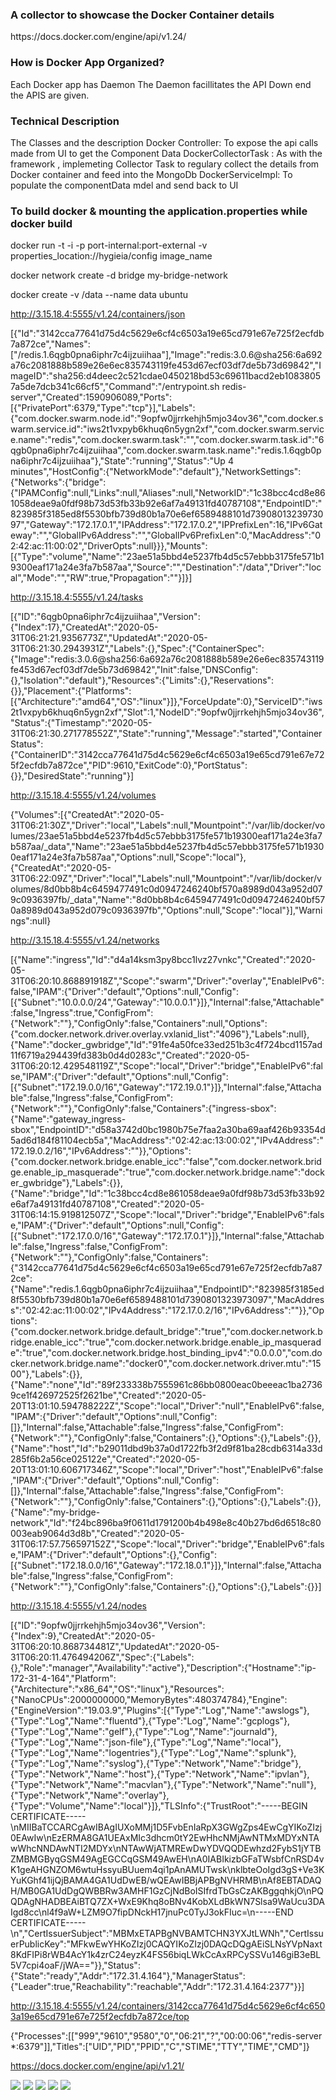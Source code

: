 
<h3>A collector to showcase the Docker Container details</h3>
https://docs.docker.com/engine/api/v1.24/

<h3>How is Docker App Organized?</h3>
 Each Docker app has Daemon
  The Daemon facillitates the API
  Down end the APIS are given.

<h3>Technical Description</h3>
  The Classes and the description
  Docker Controller: To expose the api calls made from UI to get the Component Data
  DockerCollectorTask : As with the framework , implemeting Collector Task to regulary collect the details from Docker container  and feed into the MongoDb
  DockerServiceImpl: To populate the componentData mdel and send back to UI
  
  <h3>To build docker & mounting the application.properties while docker build</h3>
  docker run -t -i -p port-internal:port-external -v properties_location://hygieia/config  image_name




docker network create -d bridge my-bridge-network

docker create -v /data --name data ubuntu

http://3.15.18.4:5555/v1.24/containers/json

[{"Id":"3142cca77641d75d4c5629e6cf4c6503a19e65cd791e67e725f2ecfdb7a872ce","Names":["/redis.1.6qgb0pna6iphr7c4ijzuiihaa"],"Image":"redis:3.0.6@sha256:6a692a76c2081888b589e26e6ec835743119fe453d67ecf03df7de5b73d69842","ImageID":"sha256:d4deec2c521cdae0450218bd53c69611bacd2eb10838057a5de7dcb341c66cf5","Command":"/entrypoint.sh redis-server","Created":1590906089,"Ports":[{"PrivatePort":6379,"Type":"tcp"}],"Labels":{"com.docker.swarm.node.id":"9opfw0jjrrkehjh5mjo34ov36","com.docker.swarm.service.id":"iws2t1vxpyb6khuq6n5ygn2xf","com.docker.swarm.service.name":"redis","com.docker.swarm.task":"","com.docker.swarm.task.id":"6qgb0pna6iphr7c4ijzuiihaa","com.docker.swarm.task.name":"redis.1.6qgb0pna6iphr7c4ijzuiihaa"},"State":"running","Status":"Up 4 minutes","HostConfig":{"NetworkMode":"default"},"NetworkSettings":{"Networks":{"bridge":{"IPAMConfig":null,"Links":null,"Aliases":null,"NetworkID":"1c38bcc4cd8e861058deae9a0fdf98b73d53fb33b92e6af7a49131fd40787108","EndpointID":"823985f3185ed8f5530bfb739d80b1a70e6ef6589488101d7390801323973097","Gateway":"172.17.0.1","IPAddress":"172.17.0.2","IPPrefixLen":16,"IPv6Gateway":"","GlobalIPv6Address":"","GlobalIPv6PrefixLen":0,"MacAddress":"02:42:ac:11:00:02","DriverOpts":null}}},"Mounts":[{"Type":"volume","Name":"23ae51a5bbd4e5237fb4d5c57ebbb3175fe571b19300eaf171a24e3fa7b587aa","Source":"","Destination":"/data","Driver":"local","Mode":"","RW":true,"Propagation":""}]}]

http://3.15.18.4:5555/v1.24/tasks

[{"ID":"6qgb0pna6iphr7c4ijzuiihaa","Version":{"Index":17},"CreatedAt":"2020-05-31T06:21:21.9356773Z","UpdatedAt":"2020-05-31T06:21:30.2943931Z","Labels":{},"Spec":{"ContainerSpec":{"Image":"redis:3.0.6@sha256:6a692a76c2081888b589e26e6ec835743119fe453d67ecf03df7de5b73d69842","Init":false,"DNSConfig":{},"Isolation":"default"},"Resources":{"Limits":{},"Reservations":{}},"Placement":{"Platforms":[{"Architecture":"amd64","OS":"linux"}]},"ForceUpdate":0},"ServiceID":"iws2t1vxpyb6khuq6n5ygn2xf","Slot":1,"NodeID":"9opfw0jjrrkehjh5mjo34ov36","Status":{"Timestamp":"2020-05-31T06:21:30.271778552Z","State":"running","Message":"started","ContainerStatus":{"ContainerID":"3142cca77641d75d4c5629e6cf4c6503a19e65cd791e67e725f2ecfdb7a872ce","PID":9610,"ExitCode":0},"PortStatus":{}},"DesiredState":"running"}]

http://3.15.18.4:5555/v1.24/volumes

{"Volumes":[{"CreatedAt":"2020-05-31T06:21:30Z","Driver":"local","Labels":null,"Mountpoint":"/var/lib/docker/volumes/23ae51a5bbd4e5237fb4d5c57ebbb3175fe571b19300eaf171a24e3fa7b587aa/_data","Name":"23ae51a5bbd4e5237fb4d5c57ebbb3175fe571b19300eaf171a24e3fa7b587aa","Options":null,"Scope":"local"},{"CreatedAt":"2020-05-31T06:22:09Z","Driver":"local","Labels":null,"Mountpoint":"/var/lib/docker/volumes/8d0bb8b4c6459477491c0d0947246240bf570a8989d043a952d079c0936397fb/_data","Name":"8d0bb8b4c6459477491c0d0947246240bf570a8989d043a952d079c0936397fb","Options":null,"Scope":"local"}],"Warnings":null}

http://3.15.18.4:5555/v1.24/networks

[{"Name":"ingress","Id":"d4a14ksm3py8bcc1lvz27vnkc","Created":"2020-05-31T06:20:10.868891918Z","Scope":"swarm","Driver":"overlay","EnableIPv6":false,"IPAM":{"Driver":"default","Options":null,"Config":[{"Subnet":"10.0.0.0/24","Gateway":"10.0.0.1"}]},"Internal":false,"Attachable":false,"Ingress":true,"ConfigFrom":{"Network":""},"ConfigOnly":false,"Containers":null,"Options":{"com.docker.network.driver.overlay.vxlanid_list":"4096"},"Labels":null},{"Name":"docker_gwbridge","Id":"91fe4a50fce33ed251b3c4f724bcd1157ad11f6719a294439fd383b0d4d0283c","Created":"2020-05-31T06:20:12.429548119Z","Scope":"local","Driver":"bridge","EnableIPv6":false,"IPAM":{"Driver":"default","Options":null,"Config":[{"Subnet":"172.19.0.0/16","Gateway":"172.19.0.1"}]},"Internal":false,"Attachable":false,"Ingress":false,"ConfigFrom":{"Network":""},"ConfigOnly":false,"Containers":{"ingress-sbox":{"Name":"gateway_ingress-sbox","EndpointID":"d58a3742d0bc1980b75e7faa2a30ba69aaf426b93354d5ad6d184f81104ecb5a","MacAddress":"02:42:ac:13:00:02","IPv4Address":"172.19.0.2/16","IPv6Address":""}},"Options":{"com.docker.network.bridge.enable_icc":"false","com.docker.network.bridge.enable_ip_masquerade":"true","com.docker.network.bridge.name":"docker_gwbridge"},"Labels":{}},{"Name":"bridge","Id":"1c38bcc4cd8e861058deae9a0fdf98b73d53fb33b92e6af7a49131fd40787108","Created":"2020-05-31T06:14:15.919812507Z","Scope":"local","Driver":"bridge","EnableIPv6":false,"IPAM":{"Driver":"default","Options":null,"Config":[{"Subnet":"172.17.0.0/16","Gateway":"172.17.0.1"}]},"Internal":false,"Attachable":false,"Ingress":false,"ConfigFrom":{"Network":""},"ConfigOnly":false,"Containers":{"3142cca77641d75d4c5629e6cf4c6503a19e65cd791e67e725f2ecfdb7a872ce":{"Name":"redis.1.6qgb0pna6iphr7c4ijzuiihaa","EndpointID":"823985f3185ed8f5530bfb739d80b1a70e6ef6589488101d7390801323973097","MacAddress":"02:42:ac:11:00:02","IPv4Address":"172.17.0.2/16","IPv6Address":""}},"Options":{"com.docker.network.bridge.default_bridge":"true","com.docker.network.bridge.enable_icc":"true","com.docker.network.bridge.enable_ip_masquerade":"true","com.docker.network.bridge.host_binding_ipv4":"0.0.0.0","com.docker.network.bridge.name":"docker0","com.docker.network.driver.mtu":"1500"},"Labels":{}},{"Name":"none","Id":"89f233338b7555961c86bb0800eac0beeeac1ba27369ce1f426972525f2621be","Created":"2020-05-20T13:01:10.594788222Z","Scope":"local","Driver":"null","EnableIPv6":false,"IPAM":{"Driver":"default","Options":null,"Config":[]},"Internal":false,"Attachable":false,"Ingress":false,"ConfigFrom":{"Network":""},"ConfigOnly":false,"Containers":{},"Options":{},"Labels":{}},{"Name":"host","Id":"b29011dbd9b37a0d1722fb3f2d9f81ba28cdb6314a33d285f6b2a56ce025122e","Created":"2020-05-20T13:01:10.606717346Z","Scope":"local","Driver":"host","EnableIPv6":false,"IPAM":{"Driver":"default","Options":null,"Config":[]},"Internal":false,"Attachable":false,"Ingress":false,"ConfigFrom":{"Network":""},"ConfigOnly":false,"Containers":{},"Options":{},"Labels":{}},{"Name":"my-bridge-network","Id":"f24bc896ba9f0611d1791200b4b498e8c40b27bd6d6518c80003eab9064d3d8b","Created":"2020-05-31T06:17:57.756597152Z","Scope":"local","Driver":"bridge","EnableIPv6":false,"IPAM":{"Driver":"default","Options":{},"Config":[{"Subnet":"172.18.0.0/16","Gateway":"172.18.0.1"}]},"Internal":false,"Attachable":false,"Ingress":false,"ConfigFrom":{"Network":""},"ConfigOnly":false,"Containers":{},"Options":{},"Labels":{}}]

http://3.15.18.4:5555/v1.24/nodes

[{"ID":"9opfw0jjrrkehjh5mjo34ov36","Version":{"Index":9},"CreatedAt":"2020-05-31T06:20:10.868734481Z","UpdatedAt":"2020-05-31T06:20:11.476494206Z","Spec":{"Labels":{},"Role":"manager","Availability":"active"},"Description":{"Hostname":"ip-172-31-4-164","Platform":{"Architecture":"x86_64","OS":"linux"},"Resources":{"NanoCPUs":2000000000,"MemoryBytes":480374784},"Engine":{"EngineVersion":"19.03.9","Plugins":[{"Type":"Log","Name":"awslogs"},{"Type":"Log","Name":"fluentd"},{"Type":"Log","Name":"gcplogs"},{"Type":"Log","Name":"gelf"},{"Type":"Log","Name":"journald"},{"Type":"Log","Name":"json-file"},{"Type":"Log","Name":"local"},{"Type":"Log","Name":"logentries"},{"Type":"Log","Name":"splunk"},{"Type":"Log","Name":"syslog"},{"Type":"Network","Name":"bridge"},{"Type":"Network","Name":"host"},{"Type":"Network","Name":"ipvlan"},{"Type":"Network","Name":"macvlan"},{"Type":"Network","Name":"null"},{"Type":"Network","Name":"overlay"},{"Type":"Volume","Name":"local"}]},"TLSInfo":{"TrustRoot":"-----BEGIN CERTIFICATE-----\nMIIBaTCCARCgAwIBAgIUXoMMj1D5FvbEnIaRpX3GWgZps4EwCgYIKoZIzj0EAwIw\nEzERMA8GA1UEAxMIc3dhcm0tY2EwHhcNMjAwNTMxMDYxNTAwWhcNNDAwNTI2MDYx\nNTAwWjATMREwDwYDVQQDEwhzd2FybS1jYTBZMBMGByqGSM49AgEGCCqGSM49AwEH\nA0IABIkizbGFaTWsbfCnRSD4vK1geAHGNZOM6wtuHssyuBUuem4qi1pAnAMUTwsk\nklbteOoIgd3gS+Ve3KYuKGhf41ijQjBAMA4GA1UdDwEB/wQEAwIBBjAPBgNVHRMB\nAf8EBTADAQH/MB0GA1UdDgQWBBRw3AMHF1GzCjNdBoISIfrdTbGsCzAKBggqhkjO\nPQQDAgNHADBEAiBTQ7ZX+WxE9Khq8oBNv4KobXLdBkWN7Slsa9WaUcu3DAIgd8cc\nl4f9aW+LZM9O7fipDNckH17jnuPc0TyJ3okFIuc=\n-----END CERTIFICATE-----\n","CertIssuerSubject":"MBMxETAPBgNVBAMTCHN3YXJtLWNh","CertIssuerPublicKey":"MFkwEwYHKoZIzj0CAQYIKoZIzj0DAQcDQgAEiSLNsYVpNaxt8KdFIPi8rWB4AcY1k4zrC24eyzK4FS56biqLWkCcAxRPCySSVu146giB3eBL5V7cpi4oaF/jWA=="}},"Status":{"State":"ready","Addr":"172.31.4.164"},"ManagerStatus":{"Leader":true,"Reachability":"reachable","Addr":"172.31.4.164:2377"}}]

http://3.15.18.4:5555/v1.24/containers/3142cca77641d75d4c5629e6cf4c6503a19e65cd791e67e725f2ecfdb7a872ce/top

{"Processes":[["999","9610","9580","0","06:21","?","00:00:06","redis-server *:6379"]],"Titles":["UID","PID","PPID","C","STIME","TTY","TIME","CMD"]}

https://docs.docker.com/engine/api/v1.21/




<img src="./screens/screen_1.png" />
<img src="./screens/screen_2.png" />
<img src="./screens/screen_3.png" />
<img src="./screens/screen_4.png" />
<img src="./screens/screen_5.png" />
